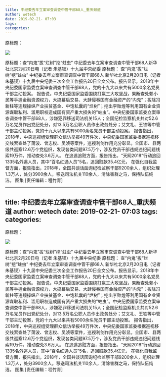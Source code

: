 ```yaml
---
title: 中纪委去年立案审查调查中管干部68人_重庆频道
author: wetech
date: 2019-02-21- 07:03
tags: 
categories: 
---
```

原标题：
<!-- more -->
                
<img align="center" border="0" src="http://p2.ifengimg.com/a/2016/0810/204c433878d5cf9size1_w16_h16.png" />
                
            
原标题：查“内鬼”拔“烂树”挖“蛀虫” 中纪委去年立案审查调查中管干部68人新华社北京2月20日电（记者 朱基钗）十九届中央纪委
原标题：
查“内鬼”拔“烂树”挖“蛀虫” 中纪委去年立案审查调查中管干部68人
新华社北京2月20日电（记者 朱基钗）十九届中央纪委三次全会工作报告20日全文公布。报告显示，2018年中央纪委国家监委立案审查调查中管干部68人，党的十九大以来共有5000余名党员干部主动投案。
报告说，中央纪委国家监委围绕打赢三大攻坚战，果断查处赖小民等手握金融资源权力，大搞幕后交易、大肆侵吞国有金融资产的“内鬼”；拔除冯新柱等违规操纵产业扶贫基金、中饱私囊的“烂树”；挖出李贻煌等利用国有企业资源谋取私利、滥用职权造成国有资产重大损失的“蛀虫”。中央纪委国家监委立案审查调查中管干部68人，涉嫌犯罪移送司法机关15人；全国纪检监察机关共对52.6万名党员作出党纪处分，对13.5万名公职人员作出政务处分；艾文礼、王铁等中管干部主动投案，党的十九大以来共有5000余名党员干部主动投案。
报告指出，2018年，中央巡视组受理群众信访举报49万件次，中央纪委国家监委根据巡视移交线索查处了蒲波、曾志权、吴浈等案件，巡视利剑作用充分彰显。全国市、县两级共巡察12.6万个党组织，发现各类问题97.5万个，涉及党员干部违规违纪问题线索19万件，推动查处3.6万人。
在追逃追赃方面，报告指出，“天网2018”行动追回1335名外逃人员，其中“百名红通人员”5名，追回赃款35.4亿元，
在强化自我监督方面，报告指出，2018年，全国共谈话函询纪检监察干部9200余人，组织处理1.3万人，处分3900余人，移送司法机关110余人，清除害群之马，保持队伍纯洁。
图集
[责任编辑：程竹青]
            
---
title: 中纪委去年立案审查调查中管干部68人_重庆频道
author: wetech
date: 2019-02-21- 07:03
tags: 
categories: 
---
原标题：
<!-- more -->
                
<img align="center" border="0" src="http://p2.ifengimg.com/a/2016/0810/204c433878d5cf9size1_w16_h16.png" />
                
            
原标题：查“内鬼”拔“烂树”挖“蛀虫” 中纪委去年立案审查调查中管干部68人新华社北京2月20日电（记者 朱基钗）十九届中央纪委
原标题：
查“内鬼”拔“烂树”挖“蛀虫” 中纪委去年立案审查调查中管干部68人
新华社北京2月20日电（记者 朱基钗）十九届中央纪委三次全会工作报告20日全文公布。报告显示，2018年中央纪委国家监委立案审查调查中管干部68人，党的十九大以来共有5000余名党员干部主动投案。
报告说，中央纪委国家监委围绕打赢三大攻坚战，果断查处赖小民等手握金融资源权力，大搞幕后交易、大肆侵吞国有金融资产的“内鬼”；拔除冯新柱等违规操纵产业扶贫基金、中饱私囊的“烂树”；挖出李贻煌等利用国有企业资源谋取私利、滥用职权造成国有资产重大损失的“蛀虫”。中央纪委国家监委立案审查调查中管干部68人，涉嫌犯罪移送司法机关15人；全国纪检监察机关共对52.6万名党员作出党纪处分，对13.5万名公职人员作出政务处分；艾文礼、王铁等中管干部主动投案，党的十九大以来共有5000余名党员干部主动投案。
报告指出，2018年，中央巡视组受理群众信访举报49万件次，中央纪委国家监委根据巡视移交线索查处了蒲波、曾志权、吴浈等案件，巡视利剑作用充分彰显。全国市、县两级共巡察12.6万个党组织，发现各类问题97.5万个，涉及党员干部违规违纪问题线索19万件，推动查处3.6万人。
在追逃追赃方面，报告指出，“天网2018”行动追回1335名外逃人员，其中“百名红通人员”5名，追回赃款35.4亿元，
在强化自我监督方面，报告指出，2018年，全国共谈话函询纪检监察干部9200余人，组织处理1.3万人，处分3900余人，移送司法机关110余人，清除害群之马，保持队伍纯洁。
图集
[责任编辑：程竹青]
            
